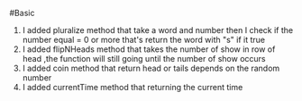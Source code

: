 #Basic 

1. I added pluralize method that take a word and number then I check if the number  equal = 0 or more that's return the word with "s" if it true
2. I added flipNHeads method that takes the number of show in row of head ,the function will still going until the number of show occurs
3. I added coin method that return head or tails depends on the random number
4. I added currentTime method that returning the current time